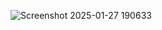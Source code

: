 ![Screenshot 2025-01-27 190633](https://github.com/user-attachments/assets/3c94e16b-43f3-49a7-9c55-62edb4deba74)

